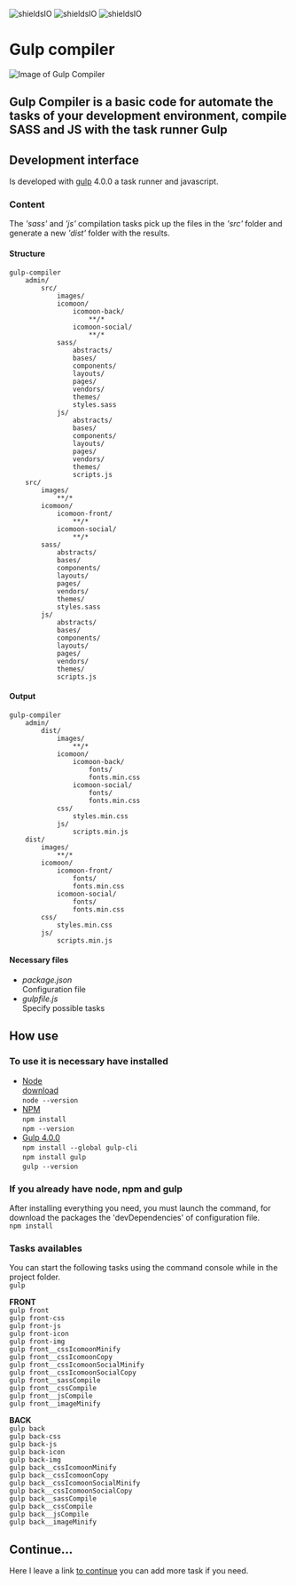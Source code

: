 ![shieldsIO](https://img.shields.io/github/issues/beatrizsmerino/gulp-compiler)
![shieldsIO](https://img.shields.io/github/forks/beatrizsmerino/gulp-compiler)
![shieldsIO](https://img.shields.io/github/stars/beatrizsmerino/gulp-compiler)

# Gulp compiler

![Image of Gulp Compiler](README/images/gulp-logo-gulpfile-front-back.png)

## Gulp Compiler is a basic code for automate the tasks of your development environment, compile SASS and JS with the task runner Gulp

## Development interface

Is developed with [gulp](https://gulpjs.com/) 4.0.0 a task runner and javascript.

### Content

The _'sass'_ and _'js'_ compilation tasks pick up the files in the _'src'_ folder and generate a new _'dist'_ folder with the results.

#### Structure

```
gulp-compiler
    admin/
        src/
            images/
            icomoon/
                icomoon-back/
                    **/*
                icomoon-social/
                    **/*
            sass/
                abstracts/
                bases/
                components/
                layouts/
                pages/
                vendors/
                themes/
                styles.sass
            js/
                abstracts/
                bases/
                components/
                layouts/
                pages/
                vendors/
                themes/
                scripts.js
    src/
        images/
            **/*
        icomoon/
            icomoon-front/
                **/*
            icomoon-social/
                **/*
        sass/
            abstracts/
            bases/
            components/
            layouts/
            pages/
            vendors/
            themes/
            styles.sass
        js/
            abstracts/
            bases/
            components/
            layouts/
            pages/
            vendors/
            themes/
            scripts.js
```

#### Output

```
gulp-compiler
    admin/
        dist/
            images/
                **/*
            icomoon/
                icomoon-back/
                    fonts/
                    fonts.min.css
                icomoon-social/
                    fonts/
                    fonts.min.css
            css/
                styles.min.css
            js/
                scripts.min.js
    dist/
        images/
            **/*
        icomoon/
            icomoon-front/
                fonts/
                fonts.min.css
            icomoon-social/
                fonts/
                fonts.min.css
        css/
            styles.min.css
        js/
            scripts.min.js
```

#### Necessary files

-   _package.json_  
     Configuration file
-   _gulpfile.js_  
     Specify possible tasks

## How use

### To use it is necessary have installed

-   [Node](https://nodejs.org/es/)  
    [download](https://nodejs.org/es/)  
    `node --version`
-   [NPM](https://docs.npmjs.com/)  
    `npm install`  
    `npm --version`
-   [Gulp 4.0.0](https://gulpjs.com/)  
    `npm install --global gulp-cli`  
    `npm install gulp`  
    `gulp --version`

### If you already have node, npm and gulp

After installing everything you need, you must launch the command, for download the packages the 'devDependencies' of configuration file.  
`npm install`

### Tasks availables

You can start the following tasks using the command console while in the project folder.  
`gulp`

**FRONT**  
`gulp front`  
`gulp front-css`  
`gulp front-js`  
`gulp front-icon`  
`gulp front-img`  
`gulp front__cssIcomoonMinify`  
`gulp front__cssIcomoonCopy`  
`gulp front__cssIcomoonSocialMinify`  
`gulp front__cssIcomoonSocialCopy`  
`gulp front__sassCompile`  
`gulp front__cssCompile`  
`gulp front__jsCompile`  
`gulp front__imageMinify`

**BACK**  
`gulp back`  
`gulp back-css`  
`gulp back-js`  
`gulp back-icon`  
`gulp back-img`  
`gulp back__cssIcomoonMinify`  
`gulp back__cssIcomoonCopy`  
`gulp back__cssIcomoonSocialMinify`  
`gulp back__cssIcomoonSocialCopy`  
`gulp back__sassCompile`  
`gulp back__cssCompile`  
`gulp back__jsCompile`  
`gulp back__imageMinify`

## Continue...

Here I leave a link [to continue](https://gulpjs.com/docs/en/getting-started/quick-start) you can add more task if you need.
